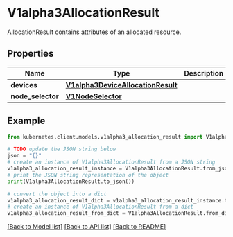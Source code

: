 # V1alpha3AllocationResult

AllocationResult contains attributes of an allocated resource.

## Properties

Name | Type | Description | Notes
------------ | ------------- | ------------- | -------------
**devices** | [**V1alpha3DeviceAllocationResult**](V1alpha3DeviceAllocationResult.md) |  | [optional] 
**node_selector** | [**V1NodeSelector**](V1NodeSelector.md) |  | [optional] 

## Example

```python
from kubernetes.client.models.v1alpha3_allocation_result import V1alpha3AllocationResult

# TODO update the JSON string below
json = "{}"
# create an instance of V1alpha3AllocationResult from a JSON string
v1alpha3_allocation_result_instance = V1alpha3AllocationResult.from_json(json)
# print the JSON string representation of the object
print(V1alpha3AllocationResult.to_json())

# convert the object into a dict
v1alpha3_allocation_result_dict = v1alpha3_allocation_result_instance.to_dict()
# create an instance of V1alpha3AllocationResult from a dict
v1alpha3_allocation_result_from_dict = V1alpha3AllocationResult.from_dict(v1alpha3_allocation_result_dict)
```
[[Back to Model list]](../README.md#documentation-for-models) [[Back to API list]](../README.md#documentation-for-api-endpoints) [[Back to README]](../README.md)


